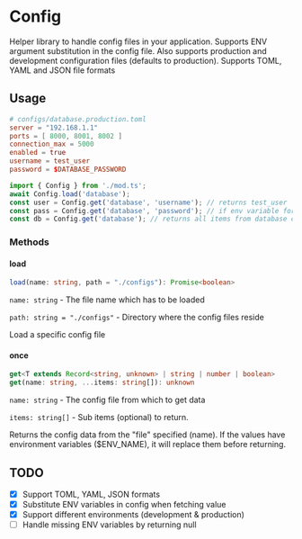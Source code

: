 # Config

Helper library to handle config files in your application. Supports ENV argument
substitution in the config file. Also supports production and development
configuration files (defaults to production). Supports TOML, YAML and JSON file
formats

## Usage

```toml
# configs/database.production.toml
server = "192.168.1.1"
ports = [ 8000, 8001, 8002 ]
connection_max = 5000
enabled = true
username = test_user
password = $DATABASE_PASSWORD
```

```ts
import { Config } from './mod.ts';
await Config.load('database');
const user = Config.get('database', 'username'); // returns test_user
const pass = Config.get('database', 'password'); // if env variable for $DATABASE_PASSWORD is found will substitute and return that value else returns $DATABASE_PASSWORD
const db = Config.get('database'); // returns all items from database config file
```

### Methods

#### load

```ts
load(name: string, path = "./configs"): Promise<boolean>
```

`name: string` - The file name which has to be loaded

`path: string = "./configs"` - Directory where the config files reside

Load a specific config file

#### once

```ts
get<T extends Record<string, unknown> | string | number | boolean>
get(name: string, ...items: string[]): unknown
```

`name: string` - The config file from which to get data

`items: string[]` - Sub items (optional) to return.

Returns the config data from the "file" specified (name). If the values have
environment variables ($ENV_NAME), it will replace them before returning.

## TODO

- [x] Support TOML, YAML, JSON formats
- [x] Substitute ENV variables in config when fetching value
- [x] Support different environments (development & production)
- [ ] Handle missing ENV variables by returning null
